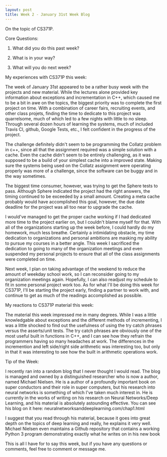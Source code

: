 ```yaml
---
layout: post
title: Week 2 - January 31st Week Blog
---
```


On the topic of CS371P.

Core Questions:

1. What did you do this past week?

2. What is in your way?

3. What will you do next week?


My experiences with CS371P this week:

The week of January 31st appeared to be a rather busy week with the projects and new material. While the lectures alone provided key information about exceptions and incrementation in C++, which caused me to be a bit in awe on the topics, the biggest priority was to complete the first project on time. With a combination of career fairs, recruiting events, and other class projets, finding the time to dedicate to this project was quarrelsome, much of which led to a few nights with little to no sleep. Through several dozen hours of learning the systems, much of included Travis CI, github, Google Tests, etc., I felt confident in the progress of the project. 

The challenge definitely didn't seem to be programming the Collatz problem in c++, since all that the assignment required was a simple solution with a cache. Even the cache didn't seem to be entirely challenging, as it was supposed to be a build of your simplest cache into a improved state. Making sure the systems being used on the Collatz assignment were operating properly was more of a challenge, since the software can be buggy and in the way sometimes.

The biggest time consumer, however, was trying to get the Sphere tests to pass. Although Sphere indicated the project had the right answers, the timing continued to be exceeded by a small amount. Creating a meta cache probably would have accomplished this goal, however, the due date deadline for the project was all too near to upgrade the cache. 

I would've managed to get the proper cache working if I had dedicated more time to the project earlier on, but I couldn't blame myself for that. With all of the organizations starting up the week before, I could hardly do my homework, much less breathe. Certainly a intimidating obstacle, my time dedication to organizations and personal ambitions are masking my ability to pursue my courses in a better angle. This week I sacrificed the dedication to going to many of the organization meetings and even suspended my personal projects to ensure that all of the class assignments were completed on time.

Next week, I plan on taking advantage of the weekend to reduce the amount of weekday school work, so I can reconsider going to my organization meetings again. Hopefully, I can also readjust my schedule to fit in some personal project work too. As for what I'll be doing this week for CS371P, I'll be starting the project early, finding a partner to work with, and continue to get as much of the readings accomplished as possible. 

My reactions to CS371P material this week:

The material this week impressed me in many degrees. While I was a little knowledgable about exceptions and the different methods of incrementing, I was a little shocked to find out the usefulness of using the try catch phrases versus the asserts/unit tests. The try catch phrases are obviously one of the most useful built in functions in C++, and I can see how they refrain the programmers having so many headaches at work. The differences in the incremention and left side/right side arithmetic was interesting too, but only in that it was interesting to see how the built in arithmetic operations work.


Tip of the Week:

I recently ran into a random blog that I never thought I would read. The blog is managed and owned by a distinguished researcher who is now a author, named Michael Nielsen. He is a author of a profoundly important book on super conductors and their role in super computers, but his research into neural networks is something of which I've taken much interest in. He is currently in the works of writing on his research on Neural Networks/Deep Learning, and his material is absolutely astounding effective. You can see his blog on it here: neuralnetworksanddeeplearning.com/chap1.html

I suggest that you read through his material, because it goes into great depth on the topics of deep learning and really, he explains it very well. Michael Nielsen even maintains a Github repository that contains a working Python 3 program demonstrating exactly what he writes on in his new book

This is all I have for to say this week, but if you have any questions or comments, feel free to comment or message me.


